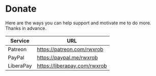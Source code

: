# Donate

Here are the ways you can help support and motivate me to do more.
Thanks in advance.

Service|URL
-|-
Patreon|<https://patreon.com/rwxrob>
PayPal|<https://paypal.me/rwxrob>
LiberaPay|<https://liberapay.com/rwxrob>
